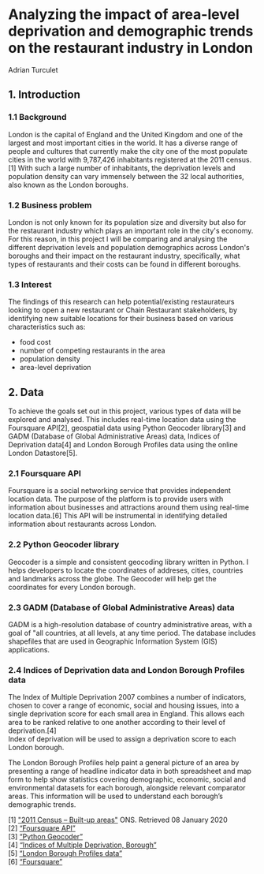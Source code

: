 # Analyzing the impact of area-level deprivation and demographic trends on the restaurant industry in London
Adrian Turculet
## 1. Introduction
### 1.1 Background
London is the capital of England and the United Kingdom and one of the largest and most important cities in the world. It has a diverse range of people and cultures that currently make the city one of the most populate cities in the world with 9,787,426 inhabitants registered at the 2011 census.[1]
With such a large number of inhabitants, the deprivation levels and population density can vary immensely between the 32 local authorities, also known as the London boroughs. 
### 1.2 Business problem
London is not only known for its population size and diversity but also for the restaurant industry which plays an important role in the city's economy. 
For this reason, in this project I will be comparing and analysing the different deprivation levels and population demographics across London's boroughs and their impact on the restaurant industry, specifically, what types of restaurants and their costs can be found in different boroughs.
### 1.3 Interest
The findings of this research can help potential/existing restaurateurs looking to open a new restaurant or Chain Restaurant stakeholders, by identifying new suitable locations for their business based on various characteristics such as:
- food cost
- number of competing restaurants in the area
- population density 
- area-level deprivation 

## 2. Data
To achieve the goals set out in this project, various types of data will be explored and analysed. This includes real-time location data using the Foursquare API[2], geospatial data using Python Geocoder library[3] and GADM (Database of Global Administrative Areas) data, Indices of Deprivation data[4] and London Borough Profiles data using the online London Datastore[5].
### 2.1 Foursquare API
Foursquare is a social networking service that provides independent location data. The purpose of the platform is to provide users with information about businesses and attractions around them using real-time location data.[6]
This API will be instrumental in identifying detailed information about restaurants across London.
### 2.2 Python Geocoder library
Geocoder is a simple and consistent geocoding library written in Python. I helps developers to locate the coordinates of addreses, cities, countries and landmarks across the globe.
The Geocoder will help get the coordinates for every London borough. 
### 2.3 GADM (Database of Global Administrative Areas) data
GADM is a high-resolution database of country administrative areas, with a goal of "all countries, at all levels, at any time period. The database includes shapefiles that are used in Geographic Information System (GIS) applications. 
### 2.4 Indices of Deprivation data and London Borough Profiles data
The Index of Multiple Deprivation 2007 combines a number of indicators, chosen to cover a range of economic, social and housing issues, into a single deprivation score for each small area in England. This allows each area to be ranked relative to one another according to their level of deprivation.[4]  
Index of deprivation will be used to assign a deprivation score to each London borough.

The London Borough Profiles help paint a general picture of an area by presenting a range of headline indicator data in both spreadsheet and map form to help show statistics covering demographic, economic, social and environmental datasets for each borough, alongside relevant comparator areas. This information will be used to understand each borough’s demographic trends. 

[1] ["2011 Census – Built-up areas"](http://www.nomisweb.co.uk/articles/747.aspx) ONS. Retrieved 08 January 2020  
[2] [“Foursquare API”](https://developer.foursquare.com/)  
[3] [“Python Geocoder”](https://geocoder.readthedocs.io/)  
[4] [“Indices of Multiple Deprivation, Borough”](https://data.london.gov.uk/dataset/indices-multiple-deprivation-borough)  
[5] [“London Borough Profiles data”](https://data.london.gov.uk/dataset/london-borough-profiles)  
[6] [“Foursquare”](https://foursquare.com/)  

